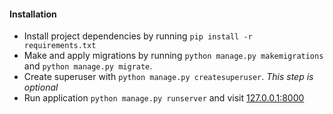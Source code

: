 #### Installation

- Install project dependencies by running `pip install -r requirements.txt`
- Make and apply migrations by running `python manage.py makemigrations` and `python manage.py migrate`.
- Create superuser with `python manage.py createsuperuser`. _This step is optional_
- Run application `python manage.py runserver` and visit [127.0.0.1:8000](http://127.0.0.1:8000/)

